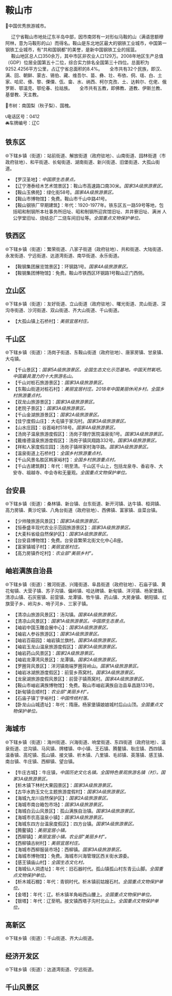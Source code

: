 # 鞍山市  
🏅中国优秀旅游城市。 

　 辽宁省鞍山市地处辽东半岛中部，因市南郊有一对形似马鞍的山（满语思额穆阿林，意为马鞍形的山）而得名。鞍山是东北地区最大的钢铁工业城市，中国第一钢铁工业城市，有“共和国钢都”的美誉，是新中国钢铁工业的摇篮。  
　 鞍山地区总人口350余万，其中市区非农业人口129万。2008年地区生产总值（GDP）位居全国第五十二位，综合实力排名全国第三十四位。总面积为9252.4256平方公里，占辽宁省总面积的8.4%。
　 全市共有32个民族，即汉、满、回、朝鲜、蒙古、锡伯、藏、维吾尔、苗、彝、壮、布依、侗、瑶、白、土家、哈尼、傣、黎、傈僳、佤、畲、水、纳西、柯尔克孜、土、达斡尔、仡佬、俄罗斯、鄂温克、鄂伦春、拉祜族。
　 全市共有五教，即佛教、道教、伊斯兰教、基督教、天主教。
  
🌳市树：南国梨（秋子梨）、国槐。  
  
📞电话区号：0412  
🚘车牌编号：辽C  

## 铁东区  
🌐下辖乡镇（街道）：站前街道、解放街道（政府驻地）、山南街道、园林街道（市政府驻地）、和平街道、长甸街道、湖南街道、新兴街道、旧堡街道、大孤山街道。  
  
* 【罗汉圣地】：*中国原生态景点。*  
* 【辽宁港泰经木艺术馆景区】：鞍山市高速路口南30米。*国家3A级旅游景区。*  
* 【鞍山玉佛苑】：绿化街58号。*国家4A级旅游景区。*  
* 【鞍山市博物馆】：免费。鞍山市千山中路41号。  
* 【鞍山钢铁厂早期建筑】：年代：1920-1977年。铁东区五一路59号等地，包括昭和制钢所本社事务所旧址、昭和制钢所迎宾馆旧址、井井寮旧址、满洲
人公学堂旧址、烧结总厂二烧车间旧址等。*全国重点文物保护单位。*  
  
## 铁西区  
🌐下辖乡镇（街道）：繁荣街道、八家子街道（政府驻地）、共和街道、大陆街道、永发街道、宁远街道、达道湾街道、南华街道、永乐街道。  
  
* 【鞍钢集团展览馆景区】：环钢路1号。*国家4A级旅游景区。*  
* 【鞍钢集团博物馆】：免费。鞍山市铁西区环钢路1号鞍山正门西侧。  

## 立山区  
🌐下辖乡镇（街道）：友好街道、立山街道（政府驻地）、曙光街道、灵山街道、深沟寺街道、沙河街道、双山街道、齐大山街道、千山街道。  
  
* 【大孤山镇上石桥村】：*美丽宜居村庄。*  

## 千山区  
🌐下辖乡镇（街道）：汤岗子街道、东鞍山街道（政府驻地）、唐家房镇、甘泉镇、大屯镇。  
  
* 【千山景区】：*国家5A级旅游景区。全国生态文化示范基地。中国天然氧吧。中国最具潜力的十大旅游名山。*  
* 【千山对桩石旅游景区】：*国家3A级旅游景区。*  
* 【东鞍山街道对桩石村】：*美丽宜居村庄。2018年中国美丽休闲乡村。全国乡村旅游重点村。*  
* 【双龙山旅游景区】：*国家3A级旅游景区。*  
* 【老院子景区】：*国家3A级旅游景区。*  
* 【千山金湖旅游景区】：*国家2A级旅游景区。*  
* 【佳宁度假山庄】：大屯镇于家沟村。*国家3A级旅游景区。*  
* 【山水庄园】：谷首峪村518号。*国家4A级旅游景区。*  
* 【汤岗子温泉旅游度假区】：汤岗子理疗医院温泉街1号。*国家3A级旅游景区。*  
* 【戴维德温泉旅游度假区】：汤岗子镇凤翔路332号。*国家3A级旅游景区。*  
* 【祥和人家度假庄园】：汤岗子镇祥家村海华路。*国家3A级旅游景区。*  
* 【温泉街道上石桥村】：*全国乡村旅游重点村。*  
* 【千山风景名胜区韩家峪村】：*全国乡村旅游重点村。*  
* 【千山古建筑群】：年代：明至清。千山区千山上，包括龙泉寺、香岩寺、大安寺、祖越寺、中会寺和无量观。*全国重点文物保护单位。*  

## 台安县  
🌐下辖乡镇（街道）：桑林镇、新台镇、台东街道、新开河镇、达牛镇、桓洞镇、高力房镇、黄沙坨镇、八角台街道（政府驻地）、西佛镇、富家镇、韭菜台镇。  
  
* 【少帅陵旅游风景区】：*国家3A级旅游景区。*  
* 【恒泰盛丰现代农业示范园旅游景区】：*国家3A级旅游景区。*  
* 【大麦科省级自然保护区】：*国家3A级旅游景区。*  
* 【台安县博物馆】：免费。台安县繁荣北街文化中心B座。  
* 【富家镇城子村】：*美丽宜居村庄。*  
* 【高力房镇乔坨村】：*农业部“美丽乡村”。*  

## 岫岩满族自治县  
🌐下辖乡镇（街道）：雅河街道、兴隆街道、阜昌街道（政府驻地）、石庙子镇、黄花甸镇、大营子镇、苏子沟镇、偏岭镇、哈达碑镇、新甸镇、洋河镇、杨家堡镇、清凉山镇、石灰窑镇、前营镇、龙潭镇、牧牛镇、药山镇、大房身镇、朝阳镇、红旗营子乡、岭沟乡、哨子河乡、三家子镇。  
  
* 【清凉山旅游风景区】：汤沟镇。*国家4A级旅游景区。*  
* 【清凉山风景区】：*国家1A级旅游景区。中国原生态景点。*  
* 【岫岩中国玉雕会展中心】：*国家3A级旅游景区。*  
* 【岫岩人参谷旅游区】：*国家3A级旅游景区。*  
* 【岫岩百菇园】：岫岩镇兰旗村。*国家3A级旅游景区。*  
* 【岫岩玉龙山温泉旅游度假区】：*国家3A级旅游景区。*  
* 【岫岩药山风景区】：*国家2A级旅游景区。*  
* 【岫岩龙潭湾风景区】：龙潭镇。*国家2A级旅游景区。*  
* 【罗圈背风景区】：洋河镇南端罗圈背岭山。*国家1A级旅游景区。*  
* 【岫岩冰湖旅游度假区】：前营乡燕窝村。*国家3A级旅游景区。*  
* 【龙泉湖旅游度假风景区】：前营子镇燕窝村。*国家4A级旅游景区。*  
* 【鞍山市岫岩满族博物馆】：免费。鞍山市岫岩满族自治县阜昌路133号。  
* 【新甸镇合顺村】：*农业部“美丽乡村”。*  
* 【石庙子镇丁字峪村】：*中国传统村落。*  
* 【卧龙山山城遗址】：年代：隋唐。杨家堡镇娘娘城村后山山顶。*全国重点文物保护单位。*  
  
## 海城市  
🌐下辖乡镇（街道）：海州街道、兴海街道、响堂街道、东四街道（政府驻地）、温泉街道、岔沟镇、马风镇、牌楼镇、中小镇、王石镇、腾鳌镇、耿庄镇、西四镇、温香镇、高坨镇、孤山镇、接文镇、析木镇、八里镇、毛祁镇、英落镇、感王镇、南台镇、牛庄镇、西柳镇、望台镇。  
  
* 【牛庄古城】：牛庄镇，*中国历史文化名镇。全国特色景观旅游名镇（村）。国家3A级旅游景区。*  
* 【析木镇下林村大果园景区】：*国家3A级旅游景区。*  
* 【古华水韵玉文化主题旅游度假村】：*国家3A级旅游景区。*  
* 【海城九龙川自然保护区】：*国家2A级旅游景区。*  
* 【海城市南台箱包市场】：*国家3A级旅游景区。*  
* 【海城白云山风景区】：孤山满族自治镇。*国家3A级旅游景区。*  
* 【海城市农高温泉小镇】：*国家3A级旅游景区。*  
* 【海城东四方台温泉度假区】：四方台镇。*国家1A级旅游景区。*  
* 【腾鳌镇】：*美丽宜居小镇。*  
* 【西柳镇】：*美丽宜居小镇。农业部“美丽乡村”。*  
* 【西柳镇古树村】：*美丽宜居村庄。*  
* 【海城市西柳服装市场】：西柳镇。*国家3A级旅游景区。*  
* 【海城市博物馆】：免费。海城市兴海管理区西关街水源委。  
* 【感王镇庙山村】：*全国生态文化村。*  
* 【海城仙人洞遗址】：年代：旧石器时代。孤山镇孤山村东青云山脚。*全国重点文物保护单位。*  
* 【析木城石棚】：年代：青铜时代。析木镇前姑嫂石村。*全国重点文物保护单位。*  
* 【金塔】：年代：辽。析木镇羊角峪西山腰上。*全国重点文物保护单位。*  
* 【银塔】：年代：辽至明。接文镇西塔子沟村北山上。*全国重点文物保护单位。*  

## 高新区  
🌐下辖乡镇（街道）：千山街道、齐大山街道。  

## 经济开发区  
🌐下辖乡镇（街道）：达道湾街道、宁远街道。  

## 千山风景区 
